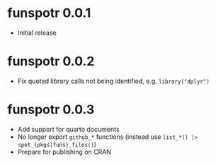 # funspotr 0.0.1

* Initial release

# funspotr 0.0.2

* Fix quoted library calls not being identified, e.g. `library("dplyr")`

# funspotr 0.0.3

* Add support for quarto documents
* No longer export `github_*` functions 
  (instead use `list_*() |> spot_{pkgs|funs}_files()`)
* Prepare for publishing on CRAN
